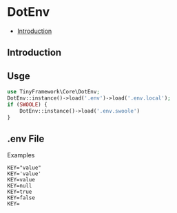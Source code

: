 # DotEnv

- [Introduction](#introduction)

## Introduction

## Usge
```php
use TinyFramework\Core\DotEnv;
DotEnv::instance()->load('.env')->load('.env.local');
if (SWOOLE) {
    DotEnv::instance()->load('.env.swoole')
}
```

## .env File
Examples
```dotenv
KEY="value"
KEY='value'
KEY=value
KEY=null
KEY=true
KEY=false
KEY=
```
